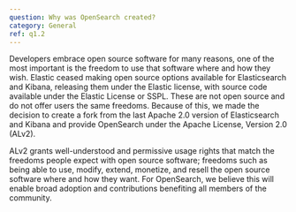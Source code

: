 ```yaml
---
question: Why was OpenSearch created?
category: General
ref: q1.2
---
```

Developers embrace open source software for many reasons, one of the most important is the freedom to use that software where and how they wish. Elastic ceased making open source options available for Elasticsearch and Kibana, releasing them under the Elastic license, with source code available under the Elastic License or SSPL. These are not open source and do not offer users the same freedoms. Because of this, we made the decision to create a fork from the last Apache 2.0 version of Elasticsearch and Kibana and provide OpenSearch under the Apache
License, Version 2.0 (ALv2).

ALv2 grants well-understood and permissive usage rights that match the freedoms people expect with open source software; freedoms such as being able to use, modify, extend, monetize, and resell the open source software where and how they want. For OpenSearch, we believe this will enable broad adoption and contributions benefiting all members of the community.
